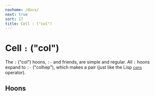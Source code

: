 ```yaml
---
navhome: /docs/
next: true
sort: 17
title: Cell : ("col")
---
```


# Cell `:` ("col")

The `:` ("col") hoons, `:-` and friends, are simple and regular.
All `:` hoons expand to `:-` ("colhep"), which makes a pair 
(just like the Lisp [`cons`](https://en.wikipedia.org/wiki/Cons) operator).

## Hoons

<list dataPreview="true" className="runes"></list>
